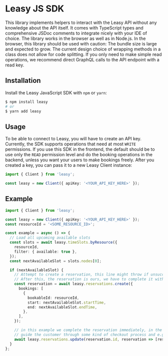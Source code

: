 # Leasy JS SDK

This library implements helpers to interact with the Leasy API without any knowledge about the API itself.
It comes with TypeScript types and comprehensive JSDoc comments to integrate nicely with your IDE of choice.
The library works in the browser as well as in Node.js.
In the browser, this library should be used with caution: The bundle size is large and expected to grow.
The current design choice of wrapping methods in a class does not allow for code splitting.
If you only need to make simple read operations, we recommend direct GraphQL calls to the API endpoint with a read key.

## Installation

Install the Leasy JavaScript SDK with `npm` or `yarn`:

```bash
$ npm install leasy
# or
$ yarn add leasy
```

## Usage

To be able to connect to Leasy, you will have to create an API key.
Currently, the SDK supports operations that need at most `WRITE` permissions.
If you use this SDK in the frontend, the default should be to use only the `READ` permission level and do the booking operations in the backend, unless you want your users to make bookings freely.
After you created a key, you can pass it to a new Leasy Client instance:

```ts
import { Client } from 'leasy';

const leasy = new Client({ apiKey: '<YOUR_API_KEY_HERE>' });
```

## Example

```ts
import { Client } from 'leasy';

const leasy = new Client({ apiKey: '<YOUR_API_KEY_HERE>' });
const resourceId = '<SOME_RESOURCE_ID>';

const example = async () => {
  // Load all upcoming available slots
  const slots = await leasy.timeSlots.byResource({
    resourceId,
    filter: { available: true },
  });
  const nextAvailableSlot = slots.nodes[0];

  if (nextAvailableSlot) {
    // Attempt to create a reservation, this line might throw if unsuccessful
    // After this, the reservation is ours, we have to complete it within the next 15 minutes
    const reservation = await leasy.reservations.create({
      bookings: [
        {
          bookableId: resourceId,
          start: nextAvailableSlot.startTime,
          end: nextAvailableSlot.endTime,
        },
      ],
    });

    // in this example we complete the reservation immediately, in the real world, you might want to
    // guide the customer through some kind of checkout process and e.g. receive some payments
    await leasy.reservations.update(reservation.id, reservation => [reservation.complete()]);
  }
};
```
